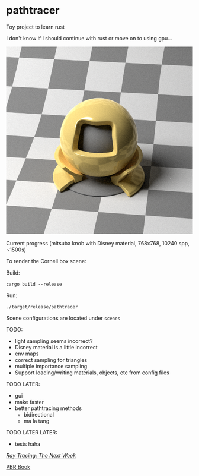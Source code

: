 
# pathtracer

Toy project to learn rust

I don't know if I should continue with rust or move on to using gpu...

![cool render](day3.png)

Current progress (mitsuba knob with Disney material, 768x768, 10240 spp, ~1500s)

To render the Cornell box scene:

Build:
```shell
cargo build --release
```
Run:
```shell
./target/release/pathtracer
```

Scene configurations are located under `scenes`

TODO:
- light sampling seems incorrect?
- Disney material is a little incorrect
- env maps
- correct sampling for triangles
- multiple importance sampling
- Support loading/writing materials, objects, etc from config files

TODO LATER: 
- gui
- make faster
- better pathtracing methods
    - bidirectional
    - ma la tang

TODO LATER LATER:
- tests haha


[_Ray Tracing: The Next Week_](https://raytracing.github.io/books/RayTracingTheNextWeek.html)

[PBR Book](https://www.pbr-book.org/4ed/contents)
